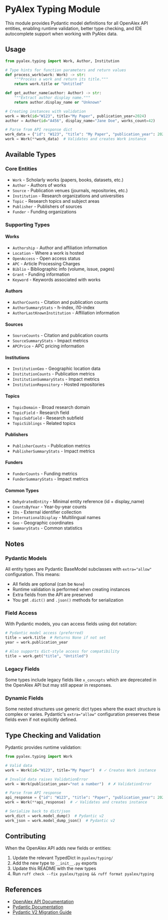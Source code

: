 # PyAlex Typing Module

This module provides Pydantic model definitions for all OpenAlex API entities, enabling runtime validation, better type checking, and IDE autocomplete support when working with PyAlex data.

## Usage

```python
from pyalex.typing import Work, Author, Institution

# Type hints for function parameters and return values
def process_work(work: Work) -> str:
    """Process a work and return its title."""
    return work.title or "Untitled"

def get_author_name(author: Author) -> str:
    """Extract author display name."""
    return author.display_name or "Unknown"

# Creating instances with validation
work = Work(id="W123", title="My Paper", publication_year=2024)
author = Author(id="A456", display_name="Jane Doe", works_count=42)

# Parse from API response dict
work_data = {"id": "W123", "title": "My Paper", "publication_year": 2024}
work = Work(**work_data)  # Validates and creates Work instance
```

## Available Types

### Core Entities
- `Work` - Scholarly works (papers, books, datasets, etc.)
- `Author` - Authors of works
- `Source` - Publication venues (journals, repositories, etc.)
- `Institution` - Research organizations and universities
- `Topic` - Research topics and subject areas
- `Publisher` - Publishers of sources
- `Funder` - Funding organizations

### Supporting Types

#### Works
- `Authorship` - Author and affiliation information
- `Location` - Where a work is hosted
- `OpenAccess` - Open access status
- `APC` - Article Processing Charges
- `Biblio` - Bibliographic info (volume, issue, pages)
- `Grant` - Funding information
- `Keyword` - Keywords associated with works

#### Authors
- `AuthorCounts` - Citation and publication counts
- `AuthorSummaryStats` - h-index, i10-index
- `AuthorLastKnownInstitution` - Affiliation information

#### Sources
- `SourceCounts` - Citation and publication counts
- `SourceSummaryStats` - Impact metrics
- `APCPrice` - APC pricing information

#### Institutions
- `InstitutionGeo` - Geographic location data
- `InstitutionCounts` - Publication metrics
- `InstitutionSummaryStats` - Impact metrics
- `InstitutionRepository` - Hosted repositories

#### Topics
- `TopicDomain` - Broad research domain
- `TopicField` - Research field
- `TopicSubfield` - Research subfield
- `TopicSiblings` - Related topics

#### Publishers
- `PublisherCounts` - Publication metrics
- `PublisherSummaryStats` - Impact metrics

#### Funders
- `FunderCounts` - Funding metrics
- `FunderSummaryStats` - Impact metrics

#### Common Types
- `DehydratedEntity` - Minimal entity reference (id + display_name)
- `CountsByYear` - Year-by-year counts
- `IDs` - External identifier collection
- `InternationalDisplay` - Multilingual names
- `Geo` - Geographic coordinates
- `SummaryStats` - Common statistics

## Notes

### Pydantic Models
All entity types are Pydantic BaseModel subclasses with `extra="allow"` configuration. This means:
- All fields are optional (can be `None`)
- Runtime validation is performed when creating instances
- Extra fields from the API are preserved
- You get `.dict()` and `.json()` methods for serialization

### Field Access
With Pydantic models, you can access fields using dot notation:

```python
# Pydantic model access (preferred)
title = work.title  # Returns None if not set
year = work.publication_year

# Also supports dict-style access for compatibility
title = work.get("title", "Untitled")
```

### Legacy Fields
Some types include legacy fields like `x_concepts` which are deprecated in the OpenAlex API but may still appear in responses.

### Dynamic Fields
Some nested structures use generic dict types where the exact structure is complex or varies. Pydantic's `extra="allow"` configuration preserves these fields even if not explicitly defined.

## Type Checking and Validation

Pydantic provides runtime validation:

```python
from pyalex.typing import Work

# Valid data
work = Work(id="W123", title="My Paper")  # ✓ Creates Work instance

# Invalid data raises ValidationError
work = Work(publication_year="not a number")  # ✗ ValidationError

# Parse from API response
api_response = {"id": "W123", "title": "Paper", "publication_year": 2024}
work = Work(**api_response)  # ✓ Validates and creates instance

# Serialize back to dict/json
work_dict = work.model_dump()  # Pydantic v2
work_json = work.model_dump_json()  # Pydantic v2
```

## Contributing

When the OpenAlex API adds new fields or entities:

1. Update the relevant TypedDict in `pyalex/typing/`
2. Add the new type to `__init__.py` exports
3. Update this README with the new types
4. Run `ruff check --fix pyalex/typing && ruff format pyalex/typing`

## References

- [OpenAlex API Documentation](https://docs.openalex.org/)
- [Pydantic Documentation](https://docs.pydantic.dev/)
- [Pydantic V2 Migration Guide](https://docs.pydantic.dev/latest/migration/)

